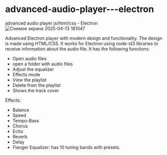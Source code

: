# advanced-audio-player---electron
advanced audio player js/html/css - Electron 
![Снимок экрана 2025-04-13 181047](https://github.com/user-attachments/assets/535eb3a4-4033-454f-a0c4-014d197b11aa)

Advanced Electron player with modern design and functionality. The design is made using HTML/CSS. It works for Electron using node-id3 libraries to receive information about the audio file. It has the following functions: 
- Open audio files
- open a folder with audio files
- Adjust the equalizer
- Effects mode
- View the playlist
- Delete from the playlist
- Shows the track cover
  
Effects:
- Balance
- Speed
- Tempo-Bass 
- Chorus
- Echo
- Reverb
- Delay
- Flanger
Equalizer: has 10 tuning bands with presets.
